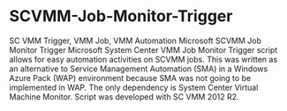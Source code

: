 # SCVMM-Job-Monitor-Trigger

SC VMM Trigger, VMM Job, VMM Automation Microsoft SCVMM Job Monitor Trigger Microsoft System Center VMM Job Monitor Trigger script allows for easy automation activities on SCVMM jobs. This was written as an alternative to Service Management Automation (SMA) in a Windows Azure Pack (WAP) environment because SMA was not going to be implemented in WAP. The only dependency is System Center Virtual Machine Monitor. Script was developed with SC VMM 2012 R2.
